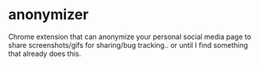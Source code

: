 # anonymizer
Chrome extension that can anonymize your personal social media page to share screenshots/gifs for sharing/bug tracking.. or until I find something that already does this.
